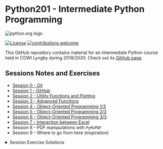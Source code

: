 # Python201 - Intermediate Python Programming

![python.org logo](https://www.python.org/static/community_logos/python-logo-master-v3-TM.png)

[![License](https://img.shields.io/github/license/Python-Crash-Course/Python201)](https://github.com/Python-Crash-Course/Python201/blob/master/LICENSE)
[![contributions welcome](https://img.shields.io/badge/contributions-welcome-brightgreen.svg?style=flat)](https://github.com/dwyl/esta/issues)

This GitHub repository contains material for an intermediate Python course held in COWI Lyngby during 2019/2020. Check out its [GitHub page](https://python-crash-course.github.io/Python201/).

## Sessions Notes and Exercises

* [Session 0 - Git](Session%200%20-%20Git/session0_git.html#git)
* [Session 1 - GitHub](Session%201%20-%20GitHub/session1_github.html#git-recap)
* [Session 2 - Utility Functions and Plotting](Session%202%20-%20Utility%20functions/Session%202%20-%20Utility%20functions.ipynb)
* [Session 3 - Advanced Functions](Session%203%20-%20Advanced%20Functions/Session%203%20-%20Advanced%20Functions.ipynb)
* [Session 4 - Object-Oriented Programming 1/3](Session%204%20-%20Object-Oriented%20Programming%20I/Session%204%20-%20Object-Oriented%20Programming%20I.ipynb)
* [Session 5 - Object-Oriented Programming 2/3](Session%205%20-%20Object-Oriented%20Programming%20II/Session%205%20-%20Object-Oriented%20Programming%20II.ipynb)
* [Session 6 - Object-Oriented Programming 3/3](Session%206%20-%20Object-Oriented%20Programming%20III/Session%206%20-%20Object-Oriented%20Programming%20III.ipynb)
* [Session 7 - Interaction between Excel](Session%207%20-%20Interaction%20with%20Excel/Session7_Interaction_with_Excel.ipynb)
* Session 8 - PDF manipulations with `PyMuPDF`
* Session 9 - Where to go from here (inspiration)

<details>
  <summary>Session Exercise Solutions</summary>

* [Session 0](Session%200%20-%20Git/session0_git.md)
* [Session 1](Session%201%20-%20GitHub/session1_github.md)
* [Session 2](Session%202%20-%20Utility%20functions/Session%202%20-%20Exercise%20solutions.ipynb)
* [Session 3](Session%203%20-%20Advanced%20Functions/Session%203%20-%20Exercise%20solutions.ipynb)
* [Session 4](Session%204%20-%20Object-Oriented%20Programming%20I/Session%204%20-%20Exercise%20solutions.ipynb)
* [Session 5](Session%205%20-%20Object-Oriented%20Programming%20II/Session%205%20-%20Exercise%20solutions.ipynb)
* [Session 6](Session%206%20-%20Object-Oriented%20Programming%20III/Session%206%20-%20Exercise%20solutions.ipynb)
* [Session 7](Session%207%20-%20Interaction%20with%20Excel/Session7_Exercise_Solutions.ipynb)
* Session 8
* Session 9
</details>




